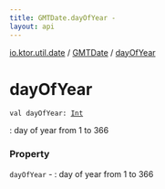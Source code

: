 ```yaml
---
title: GMTDate.dayOfYear - 
layout: api
---
```


<div class='api-docs-breadcrumbs'><a href="../index.html">io.ktor.util.date</a> / <a href="index.html">GMTDate</a> / <a href="./day-of-year.html">dayOfYear</a></div>

# dayOfYear

<div class="signature"><code><span class="keyword">val </span><span class="identifier">dayOfYear</span><span class="symbol">: </span><a href="https://kotlinlang.org/api/latest/jvm/stdlib/kotlin/-int/index.html"><span class="identifier">Int</span></a></code></div>

: day of year from 1 to 366

### Property

<code>dayOfYear</code> - : day of year from 1 to 366